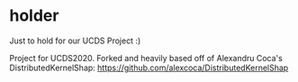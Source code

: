 # holder
Just to hold for our UCDS Project :)

Project for UCDS2020. Forked and heavily based off of Alexandru Coca's DistributedKernelShap: https://github.com/alexcoca/DistributedKernelShap
